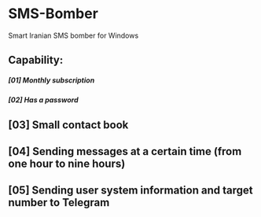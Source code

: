 
# SMS-Bomber
Smart Iranian SMS bomber for Windows

## Capability:
##### [01] Monthly subscription
##### [02] Has a password
## [03] Small contact book
## [04] Sending messages at a certain time (from one hour to nine hours)
## [05] Sending user system information and target number to Telegram
